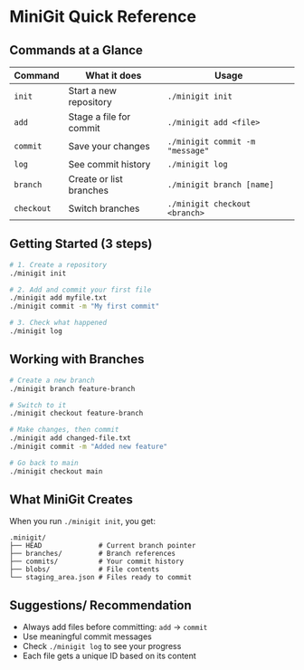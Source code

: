 # MiniGit Quick Reference

## Commands at a Glance

| Command    | What it does            | Usage                           |
| ---------- | ----------------------- | ------------------------------- |
| `init`     | Start a new repository  | `./minigit init`                |
| `add`      | Stage a file for commit | `./minigit add <file>`          |
| `commit`   | Save your changes       | `./minigit commit -m "message"` |
| `log`      | See commit history      | `./minigit log`                 |
| `branch`   | Create or list branches | `./minigit branch [name]`       |
| `checkout` | Switch branches         | `./minigit checkout <branch>`   |

## Getting Started (3 steps)

```bash
# 1. Create a repository
./minigit init

# 2. Add and commit your first file
./minigit add myfile.txt
./minigit commit -m "My first commit"

# 3. Check what happened
./minigit log
```

## Working with Branches

```bash
# Create a new branch
./minigit branch feature-branch

# Switch to it
./minigit checkout feature-branch

# Make changes, then commit
./minigit add changed-file.txt
./minigit commit -m "Added new feature"

# Go back to main
./minigit checkout main
```

## What MiniGit Creates

When you run `./minigit init`, you get:

```
.minigit/
├── HEAD              # Current branch pointer
├── branches/         # Branch references
├── commits/          # Your commit history
├── blobs/            # File contents
└── staging_area.json # Files ready to commit
```

## Suggestions/ Recommendation

- Always add files before committing: `add` → `commit`
- Use meaningful commit messages
- Check `./minigit log` to see your progress
- Each file gets a unique ID based on its content
